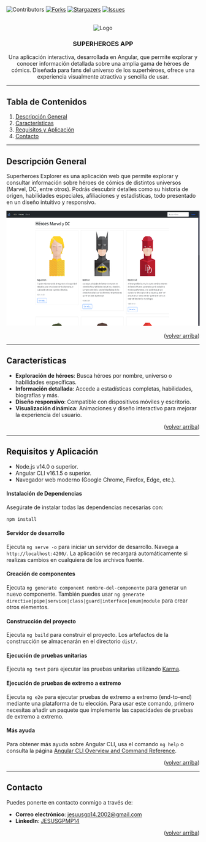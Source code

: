 <!-- PROJECT SHIELDS -->
![Contributors](https://img.shields.io/badge/Contributors-1-brightgreen?style=for-the-badge)
[![Forks][forks-shield]][forks-url]
[![Stargazers][stars-shield]][stars-url]
[![Issues][issues-shield]][issues-url]

<!-- PROJECT LOGO -->
<br>
<div align="center">
    <img src="./src/favicon.ico" alt="Logo" width="80" height="80">
    <h3 align="center">SUPERHEROES APP</h3>
    <p align="center">
        Una aplicación interactiva, desarrollada en Angular, que permite explorar y conocer información detallada sobre una amplia gama de héroes de cómics. Diseñada para fans del universo de los superhéroes, ofrece una experiencia visualmente atractiva y sencilla de usar.
        <br />
    </p>
</div>

---

## Tabla de Contenidos

1. [Descripción General](#descripcion-general)
2. [Características](#caracteristicas)
3. [Requisitos y Aplicación](#requisitos-y-aplicacion)
4. [Contacto](#contacto)

---

## Descripción General

Superheroes Explorer es una aplicación web que permite explorar y consultar información sobre héroes de cómics de distintos universos (Marvel, DC, entre otros). Podrás descubrir detalles como su historia de origen, habilidades especiales, afiliaciones y estadísticas, todo presentado en un diseño intuitivo y responsivo.<br>

<img src="./src/assets/img/ImgApp.png" alt="Logo" width="640" height="300">
<p align="right">(<a href="#">volver arriba</a>)</p>

---

## Características

- **Exploración de héroes**: Busca héroes por nombre, universo o habilidades específicas.
- **Información detallada**: Accede a estadísticas completas, habilidades, biografías y más.
- **Diseño responsivo**: Compatible con dispositivos móviles y escritorio.
- **Visualización dinámica**: Animaciones y diseño interactivo para mejorar la experiencia del usuario.

<p align="right">(<a href="#">volver arriba</a>)</p>

---

## Requisitos y Aplicación

- Node.js v14.0 o superior.
- Angular CLI v16.1.5 o superior.
- Navegador web moderno (Google Chrome, Firefox, Edge, etc.).

#### Instalación de Dependencias
Asegúrate de instalar todas las dependencias necesarias con:
```bash
npm install
```

#### Servidor de desarrollo

Ejecuta `ng serve -o` para iniciar un servidor de desarrollo. Navega a `http://localhost:4200/`. La aplicación se recargará automáticamente si realizas cambios en cualquiera de los archivos fuente.

#### Creación de componentes

Ejecuta `ng generate component nombre-del-componente` para generar un nuevo componente. También puedes usar `ng generate directive|pipe|service|class|guard|interface|enum|module` para crear otros elementos.

#### Construcción del proyecto

Ejecuta `ng build` para construir el proyecto. Los artefactos de la construcción se almacenarán en el directorio `dist/`.

#### Ejecución de pruebas unitarias

Ejecuta `ng test` para ejecutar las pruebas unitarias utilizando [Karma](https://karma-runner.github.io).

#### Ejecución de pruebas de extremo a extremo

Ejecuta `ng e2e` para ejecutar pruebas de extremo a extremo (end-to-end) mediante una plataforma de tu elección. Para usar este comando, primero necesitas añadir un paquete que implemente las capacidades de pruebas de extremo a extremo.

#### Más ayuda

Para obtener más ayuda sobre Angular CLI, usa el comando `ng help` o consulta la página [Angular CLI Overview and Command Reference](https://angular.io/cli).

<p align="right">(<a href="#">volver arriba</a>)</p>

--- 
## Contacto 

Puedes ponerte en contacto conmigo a través de:

- **Correo electrónico**: [jesuusgp14.2002@gmail.com](mailto:jesuusgp14.2002@gmail.com)
- **LinkedIn**: [JESUSGPMP14](https://www.linkedin.com/in/jesusgpmp14/)

<p align="right">(<a href="#">volver arriba</a>)</p>

[forks-shield]: https://img.shields.io/github/forks/JESUSGPMP14/HEROES-APP.svg?style=for-the-badge
[forks-url]: https://github.com/JESUSGPMP14/HEROES-APP/network/members
[stars-shield]: https://img.shields.io/github/stars/JESUSGPMP14/HEROES-APP.svg?style=for-the-badge
[stars-url]: https://github.com/JESUSGPMP14/HEROES-APP/stargazers
[issues-shield]: https://img.shields.io/github/issues/JESUSGPMP14/HEROES-APP.svg?style=for-the-badge
[issues-url]: https://github.com/JESUSGPMP14/HEROES-APP/issues